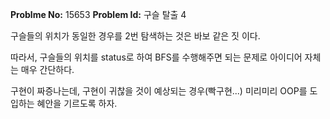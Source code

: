 **Problme No:** 15653
**Problem Id:** 구슬 탈출 4


구슬들의 위치가 동일한 경우를 2번 탐색하는 것은 바보 같은 짓 이다.


따라서, 구슬들의 위치를 status로 하여 BFS를 수행해주면 되는 문제로 아이디어 자체는 매우 간단하다.


구현이 짜증나는데, 구현이 귀찮을 것이 예상되는 경우(빡구현...) 미리미리 OOP를 도입하는 혜안을 기르도록 하자.
